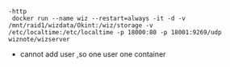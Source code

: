 ``` 
-http
 docker run --name wiz --restart=always -it -d -v  /mnt/raid1/wizdata/Okint:/wiz/storage -v  /etc/localtime:/etc/localtime -p 18000:80 -p 18001:9269/udp  wiznote/wizserver

```
- cannot add user ,so one user one container
